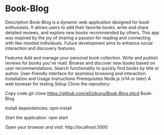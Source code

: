 # Book-Blog
Description
Book-Blog is a dynamic web application designed for book enthusiasts. It allows users to add their favorite books, write and share detailed reviews, and explore new books recommended by others. This app was inspired by the joy of sharing a passion for reading and connecting with like-minded individuals. Future development aims to enhance social interaction and discovery features.

Features
Add and manage your personal book collection.
Write and publish reviews for books you’ve read.
Browse and discover new books based on user recommendations.
Search functionality to quickly find books by title or author.
User-friendly interface for seamless browsing and interaction.
Installation and Usage Instructions
Prerequisites
Node.js (v14 or later)
A web browser for testing
Setup
Clone the repository:

Copy code
git clone https://github.com/eDzikunu/Book-Blog.gitcd Book-Blog

Install dependencies:
npm install

Start the application:
npm start

Open your browser and visit:
http://localhost:3000

